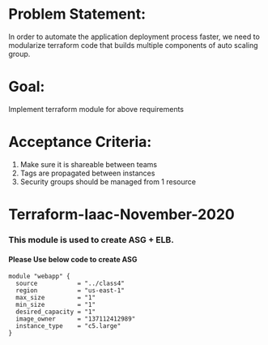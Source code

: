 # Problem Statement:
In order to automate the application deployment process faster, we need to modularize terraform code that builds multiple components of auto scaling group.
 
# Goal:
Implement terraform module for above requirements
 
# Acceptance Criteria:
1. Make sure it is shareable between teams
2. Tags are propagated between instances
3. Security groups should be managed from 1 resource
 
# Terraform-Iaac-November-2020
###  This module is used to create ASG +  ELB.
####  Please Use below code to create ASG



```
module "webapp" {
  source           = "../class4"
  region           = "us-east-1"
  max_size         = "1"
  min_size         = "1"
  desired_capacity = "1"
  image_owner      = "137112412989"
  instance_type    = "c5.large"
}
